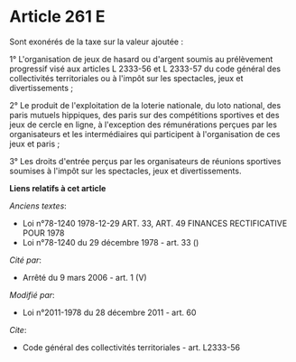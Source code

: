 # Article 261 E

Sont exonérés de la taxe sur la valeur ajoutée :

1° L'organisation de jeux de hasard ou d'argent soumis au prélèvement progressif visé aux articles L 2333-56 et L 2333-57 du
code général des collectivités territoriales ou à l'impôt sur les spectacles, jeux et divertissements ;

2° Le produit de l'exploitation de la loterie nationale, du loto national, des paris mutuels hippiques, des paris sur des
compétitions sportives et des jeux de cercle en ligne, à l'exception des rémunérations perçues par les organisateurs et les
intermédiaires qui participent à l'organisation de ces jeux et paris ; 

3° Les droits d'entrée perçus par les organisateurs de réunions sportives soumises à l'impôt sur les spectacles, jeux et
divertissements.

**Liens relatifs à cet article**

_Anciens textes_:

  - Loi n°78-1240 1978-12-29 ART. 33, ART. 49 FINANCES RECTIFICATIVE POUR 1978
  - Loi n°78-1240 du 29 décembre 1978 - art. 33 ()

_Cité par_:

  - Arrêté du 9 mars 2006 - art. 1 (V)

_Modifié par_:

  - Loi n°2011-1978 du 28 décembre 2011 - art. 60

_Cite_:

  - Code général des collectivités territoriales - art. L2333-56
